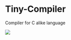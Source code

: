 # Tiny-Compiler
Compiler for C alike language

![](![image](https://drive.google.com/file/d/11zzgmaAlNBi49P-9MUOl3QFFPOAhhxd5/view?usp=sharing))

